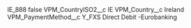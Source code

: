 <?xml version="1.0" encoding="UTF-8"?>
<CustomMetadata xmlns="http://soap.sforce.com/2006/04/metadata" xmlns:xsi="http://www.w3.org/2001/XMLSchema-instance" xmlns:xsd="http://www.w3.org/2001/XMLSchema">
    <label>IE_888</label>
    <protected>false</protected>
    <values>
        <field>VPM_CountryISO2__c</field>
        <value xsi:type="xsd:string">IE</value>
    </values>
    <values>
        <field>VPM_Country__c</field>
        <value xsi:type="xsd:string">Ireland</value>
    </values>
    <values>
        <field>VPM_PaymentMethod__c</field>
        <value xsi:type="xsd:string">Y_FXS Direct Debit -Eurobanking</value>
    </values>
</CustomMetadata>
